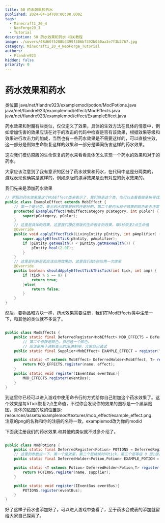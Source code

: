 ```yaml
---
title: 50 药水效果和药水
published: 2024-04-14T00:00:00.000Z
tags:
  - Minecraft1_20_4
  - NeoForge20_3
  - Tutorial
description: 50 药水效果和药水 相关教程
image: ./covers/48d60f5288b3399f306b7392b030aa3e7f3b2767.jpg
category: Minecraft1_20_4_NeoForge_Tutorial
authors:
  - Flandre923
hidden: false
priority: 0
---
```

# 药水效果和药水

类位置
java/net/flandre923/examplemod/potion/ModPotions.java
java/net/flandre923/examplemod/effect/ModEffects.java
java/net/flandre923/examplemod/effect/ExampleEffect.java

药水效果和附魔有些类似，仅仅定义了效果，具体的生效方法在具体的情景中，例如增加伤害的效果应该在对于的攻击的代码中检查是否有该效果，根据效果等级和效果进行攻击力的加成，当然也有一些药水效果是不需要这样的，可以直接生效，这一部分是例如生命恢复这样的效果和一部分是瞬间伤害这样的药水效果。

这次我们模仿原版的生命恢复的药水来看看具体怎么实现一个药水的效果和对于的药水。

大家应该注意到了我有意识的区分了药水效果和药水，在代码中这是分两类的， 游戏表现也确实是这样的，例如原版的漂浮效果是没有对应的药水效果的。

我们先来是添加药水效果

```java
// 原版的药水效果是这个MobEffect类来表示了，我们继承这个类，你可以去看看继承树寻找原版的是实现
public class ExampleEffect extends MobEffect {
    // 第一个是分类，表示药水效果是好的还是坏的，第二个是药水粒子效果的颜色是否正常
    protected ExampleEffect(MobEffectCategory pCategory, int pColor) {
        super(pCategory, pColor);
    }
    // 这里是具体的效果，这里我们模仿原版的生命恢复的效果，每5秒恢复2点生命值
    @Override
    public void applyEffectTick(LivingEntity pEntity, int pAmplifier) {
        super.applyEffectTick(pEntity, pAmplifier);
        if (pEntity.getHealth() < pEntity.getMaxHealth()) {
            pEntity.heal(2.0F);
        }
    }
    // 这里是判断是否应该应用效果的，这里我们每5秒应用一次效果
    @Override
    public boolean shouldApplyEffectTickThisTick(int tick, int amp) {
        if (tick % 5 == 0) {
            return true;
        }else{
            return false;
        }
    }
}


```
然后，要物品和方块一样，药水效果需要注册，我们在ModEffects类中注册一下，和其他的类似就不多说了。

```java

public class ModEffects {
    public static final DeferredRegister<MobEffect> MOD_EFFECTS = DeferredRegister.create(Registries.MOB_EFFECT, ExampleMod.MODID);
        // 第二个参数是颜色。自己选一个颜色。
        // 应该是用十进制表示的16进制吧，大家自己试试
    public static final Supplier<MobEffect> EXAMPLE_EFFECT = register("example_effect", ()->new ExampleEffect(MobEffectCategory.BENEFICIAL, 16262179));

    public static <T extends MobEffect> DeferredHolder<MobEffect, T> register(String name, Supplier<T> effect){
        return MOD_EFFECTS.register(name, effect);
    }
    public static void register(IEventBus eventBus){
        MOD_EFFECTS.register(eventBus);
    }
}
```
到这里你已经可以进入游戏中使用命令行的方式给你自己附加这个药水效果了。这个效果是每5Tick恢复2点生命值，不过你会发现你的效果的图标是一个黑紫贴图，具体的贴图的放的位置是:
resources/assets/examplemod/textures/mob_effect/example_effect.png  
注意的png的名称和你的注册的名称一致，examplemod改为你的modid

下面我注册我们的药水效果.和其他的类似就不过多介绍了。

```java

public class ModPotions {
    public static final DeferredRegister<Potion> POTIONS = DeferredRegister.create(Registries.POTION, ExampleMod.MODID);
    // 这里的参数说一下，第一个是效果，第二个是持续时间tick，第三个是等级 0 是1级，1是2级。
    public static final DeferredHolder<Potion,Potion> EXAMPLE_POTION = register("example_potion", () -> new Potion("example_potion",new MobEffectInstance(ModEffects.EXAMPLE_EFFECT.get(),1200,1)));

    public static <T extends Potion> DeferredHolder<Potion,T> register(String name, Supplier<T> supplier){
        return POTIONS.register(name, supplier);
    }

    public static void register(IEventBus eventBus){
        POTIONS.register(eventBus);
    }
}


```

好了这样子药水也添加好了，可以进入游戏中查看了，至于药水合成表的添加就留给大家自己探索了。
